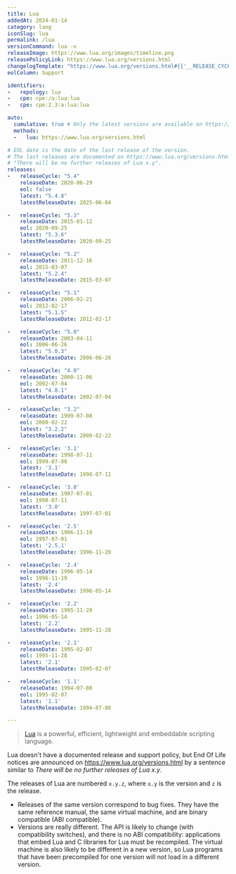 ```yaml
---
title: Lua
addedAt: 2024-01-14
category: lang
iconSlug: lua
permalink: /lua
versionCommand: lua -v
releaseImage: https://www.lua.org/images/timeline.png
releasePolicyLink: https://www.lua.org/versions.html
changelogTemplate: "https://www.lua.org/versions.html#{{'__RELEASE_CYCLE__'|split:' '|first}}/"
eolColumn: Support

identifiers:
-   repology: lua
-   cpe: cpe:/a:lua:lua
-   cpe: cpe:2.3:a:lua:lua

auto:
  cumulative: true # Only the latest versions are available on https://www.lua.org/versions.html.
  methods:
  -   lua: https://www.lua.org/versions.html

# EOL date is the date of the last release of the version.
# The last releases are documented on https://www.lua.org/versions.html with a sentence similar to
# "There will be no further releases of Lua x.y".
releases:
-   releaseCycle: "5.4"
    releaseDate: 2020-06-29
    eol: false
    latest: "5.4.8"
    latestReleaseDate: 2025-06-04

-   releaseCycle: "5.3"
    releaseDate: 2015-01-12
    eol: 2020-09-25
    latest: "5.3.6"
    latestReleaseDate: 2020-09-25

-   releaseCycle: "5.2"
    releaseDate: 2011-12-16
    eol: 2015-03-07
    latest: "5.2.4"
    latestReleaseDate: 2015-03-07

-   releaseCycle: "5.1"
    releaseDate: 2006-02-21
    eol: 2012-02-17
    latest: "5.1.5"
    latestReleaseDate: 2012-02-17

-   releaseCycle: "5.0"
    releaseDate: 2003-04-11
    eol: 2006-06-26
    latest: "5.0.3"
    latestReleaseDate: 2006-06-26

-   releaseCycle: "4.0"
    releaseDate: 2000-11-06
    eol: 2002-07-04
    latest: "4.0.1"
    latestReleaseDate: 2002-07-04

-   releaseCycle: "3.2"
    releaseDate: 1999-07-08
    eol: 2000-02-22
    latest: "3.2.2"
    latestReleaseDate: 2000-02-22

-   releaseCycle: '3.1'
    releaseDate: 1998-07-11
    eol: 1999-07-08
    latest: '3.1'
    latestReleaseDate: 1998-07-11

-   releaseCycle: '3.0'
    releaseDate: 1997-07-01
    eol: 1998-07-11
    latest: '3.0'
    latestReleaseDate: 1997-07-01

-   releaseCycle: '2.5'
    releaseDate: 1996-11-19
    eol: 1997-07-01
    latest: '2.5.1'
    latestReleaseDate: 1996-11-20

-   releaseCycle: '2.4'
    releaseDate: 1996-05-14
    eol: 1996-11-19
    latest: '2.4'
    latestReleaseDate: 1996-05-14

-   releaseCycle: '2.2'
    releaseDate: 1995-11-28
    eol: 1996-05-14
    latest: '2.2'
    latestReleaseDate: 1995-11-28

-   releaseCycle: '2.1'
    releaseDate: 1995-02-07
    eol: 1995-11-28
    latest: '2.1'
    latestReleaseDate: 1995-02-07

-   releaseCycle: '1.1'
    releaseDate: 1994-07-08
    eol: 1995-02-07
    latest: '1.1'
    latestReleaseDate: 1994-07-08

---
```


> [Lua](https://www.lua.org/) is a powerful, efficient, lightweight and embeddable scripting
> language.

Lua doesn't have a documented release and support policy, but End Of Life notices are announced on
<https://www.lua.org/versions.html> by a sentence similar to _There will be no further releases of
Lua x.y_.

The releases of Lua are numbered `x.y.z`, where `x.y` is the version and `z` is the release.

- Releases of the same version correspond to bug fixes. They have the same reference manual, the same
  virtual machine, and are binary compatible (ABI compatible).
- Versions are really different. The API is likely to change (with compatibility switches), and there
  is no ABI compatibility: applications that embed Lua and C libraries for Lua must be recompiled.
  The virtual machine is also likely to be different in a new version, so Lua programs that have been
  precompiled for one version will not load in a different version.
